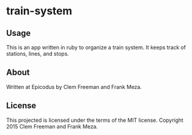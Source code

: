 train-system
============

Usage
-----

This is an app written in ruby to organize a train system. It keeps track of stations, lines, and stops.

About
-----

Written at Epicodus by Clem Freeman and Frank Meza.

License
-------

This projected is licensed under the terms of the MIT license. Copyright 2015 Clem Freeman and Frank Meza.
